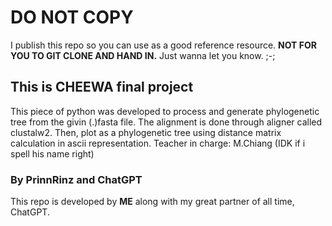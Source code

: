 # DO NOT COPY
I publish this repo so you can use as a good reference resource. **NOT FOR YOU TO GIT CLONE AND HAND IN.**
Just wanna let you know. ;-;

## This is CHEEWA final project
This piece of python was developed to process and generate phylogenetic tree from the givin (.)fasta file. The alignment is done through aligner called clustalw2. Then, plot as a phylogenetic tree using distance matrix calculation in ascii representation.
Teacher in charge: M.Chiang (IDK if i spell his name right)

### By PrinnRinz and ChatGPT
This repo is developed by **ME** along with my great partner of all time, ChatGPT.
